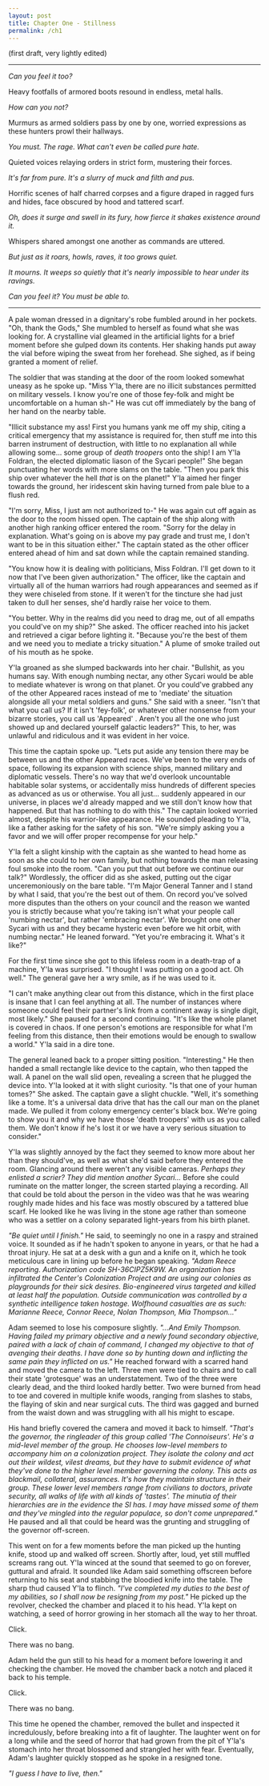 ```yaml
---
layout: post
title: Chapter One - Stillness
permalink: /ch1
---
```


(first draft, very lightly edited)

---

*Can you feel it too?*

Heavy footfalls of armored boots resound in endless, metal halls.

*How can you not?*

Murmurs as armed soldiers pass by one by one, worried expressions as these hunters prowl their hallways.

*You must. The rage. What can't even be called pure hate.*

Quieted voices relaying orders in strict form, mustering their forces.

*It's far from pure. It's a slurry of muck and filth and pus.*

Horrific scenes of half charred corpses and a figure draped in ragged furs and hides, face obscured by hood and tattered scarf.

*Oh, does it surge and swell in its fury, how fierce it shakes existence around it.*

Whispers shared amongst one another as commands are uttered.

*But just as it roars, howls, raves, it too grows quiet.*

*It mourns. It weeps so quietly that it's nearly impossible to hear under its ravings.*

*Can you feel it? You must be able to.*

---

A pale woman dressed in a dignitary's robe fumbled around in her pockets. "Oh, thank the Gods," She mumbled to herself as found what she was looking for. A crystalline vial gleamed in the artificial lights for a brief moment before she gulped down its contents. Her shaking hands put away the vial before wiping the sweat from her forehead.  She sighed, as if being granted a moment of relief. 

The soldier that was standing at the door of the room looked somewhat uneasy as he spoke up. "Miss Y'la, there are no illicit substances permitted on military vessels. I know you're one of those fey-folk and might be uncomfortable on a human sh-" He was cut off immediately by the bang of her hand on the nearby table.

"Illicit substance my ass! First you humans yank me off my ship, citing a critical emergency that my assistance is required for, then stuff me into this barren instrument of destruction, with little to no explanation all while allowing some... some group of *death troopers* onto the ship! I am Y'la Foldran, the elected diplomatic liason of the Sycari people!" She began punctuating her words with more slams on the table. "Then you park this ship over whatever the hell *that* is on the planet!"  Y'la aimed her finger towards the ground, her iridescent skin having turned from pale blue to a flush red.

"I'm sorry, Miss, I just am not authorized to-" He was again cut off again as the door to the room hissed open. The captain of the ship along with another high ranking officer entered the room. "Sorry for the delay in explanation. What's going on is above my pay grade and trust me,  I don't want to be in this situation either." The captain stated as the other officer entered ahead of him and sat down while the captain remained standing. 

"You know how it is dealing with politicians, Miss Foldran. I'll get down to it now that I've been given authorization." The officer, like the captain and virtually all of the human warriors had rough appearances and seemed as if they were chiseled from stone. If it weren't for the tincture she had just taken to dull her senses, she'd hardly raise her voice to them.

"You better. Why in the realms did you need to drag me,  out of all empaths you could've on my ship?" She asked. The officer reached into his jacket and retrieved a cigar before lighting it. "Because you're the best of them and we need you to mediate a tricky situation." A plume of smoke trailed out of his mouth as he spoke. 

Y'la groaned as she slumped backwards into her chair. "Bullshit, as you humans say. With enough numbing nectar, any other Sycari would be able to mediate whatever is wrong on that planet. Or you could've grabbed any of the other Appeared races instead of me to 'mediate' the situation alongside all your metal soldiers and guns." She said with a sneer. "Isn't that what you call us? If it isn't 'fey-folk', or whatever other nonsense from your bizarre stories, you call us 'Appeared' . Aren't you all the one who just showed up and declared yourself galactic leaders?" This, to her, was  unlawful and ridiculous and it was evident in her voice. 

This time the captain spoke up. "Lets put aside any tension there may be between us and the other Appeared races. We've been to the very ends of space, following its expansion with science ships, manned military and diplomatic vessels. There's no way that we'd overlook uncountable habitable solar systems, or accidentally miss hundreds of different species as advanced as us or otherwise. You all just... suddenly appeared in our universe, in places we'd already mapped and we still don't know how that happened. But that has nothing to do with this." The captain looked worried almost, despite his warrior-like appearance. He sounded pleading to Y'la, like a father asking for the safety of his son. "We're simply asking you a favor and we will offer proper recompense for your help."

Y'la felt a slight kinship with the captain as she wanted to head home as soon as she could to her own family, but nothing towards the man releasing foul smoke into the room. "Can you put that out before we continue our talk?" Wordlessly, the officer did as she asked, putting out the cigar unceremoniously on the bare table. "I'm Major General Tanner and I stand by what I said, that you're the best out of them. On record you've solved more disputes than the others on your council and the reason we wanted you is strictly because what you're taking isn't what your people call 'numbing nectar', but rather 'embracing nectar'. We brought one other Sycari with us and they became hysteric even before we hit orbit, with numbing nectar." He leaned forward. "Yet you're embracing it. What's it like?"

For the first time since she got to this lifeless room in a death-trap of a machine, Y'la was surprised. "I thought I was putting on a good act. Oh well." The general gave her a wry smile, as if he was used to it.

"I can't make anything clear out from this distance, which in the first place is insane that I can feel anything at all. The number of instances where someone could feel their partner's link from a continent away is single digit, most likely." She paused for a second  continuing. "It's like the whole planet is covered in chaos. If one person's emotions are responsible for what I'm feeling from this distance, then their emotions would be enough to swallow a world." Y'la said in a dire tone.

The general leaned back to a proper sitting position. "Interesting." He then handed a small rectangle like device to the captain, who then tapped the wall. A panel on the wall slid open, revealing a screen that he plugged the device into. Y'la looked at it with slight curiosity. "Is that one of your human tomes?" She asked. The captain gave a slight chuckle. "Well, it's something like a tome. It's a universal data drive that has the call our man on the planet made. We pulled it from colony emergency center's black box. We're going to show you it and why we have those 'death troopers' with us as you called them. We don't know if he's lost it or we have a very serious situation to consider."

Y'la was slightly annoyed by the fact they seemed to know more about her than they should've, as well as what she'd said before they entered the room. Glancing around there weren't any visible cameras. *Perhaps they enlisted a scrier? They did mention another Sycari...* Before she could ruminate on the matter longer, the screen started playing a recording. All that could be told about the person in the video was that he was wearing roughly made hides and his face was mostly obscured by a tattered blue scarf. He looked like he was living in the stone age rather than someone who was a settler on a colony separated light-years from his birth planet. 

*"Be quiet until I finish."*  He said, to seemingly no one in a raspy and strained voice. It sounded as if he hadn't spoken to anyone in years, or that he had a throat injury. He sat at a desk with a gun and a knife on it, which he took meticulous care in lining up before he began speaking. *"Adam Reece reporting. Authorization code SH-36CIPZ5K9W.  An organization has infiltrated the Center's Colonization Project and are using our colonies as playgrounds for their sick desires. Bio-engineered virus targeted and killed at least half the population. Outside communication was controlled by a synthetic intelligence taken hostage. Wolfhound casualties are as such: Marianne Reece, Connor Reece, Nolan Thompson,  Mia Thompson..."*

Adam seemed to lose his composure slightly. *"...And Emily Thompson. Having failed my primary objective and a newly found secondary objective, paired with a lack of chain of command, I changed my objective to that of avenging their deaths. I have done so by hunting down and inflicting the same pain they inflicted on us."* He reached forward with a scarred hand and moved the camera to the left. Three men were tied to chairs and to call their state 'grotesque' was an understatement. Two of the three were  clearly dead, and the third looked hardly better. Two were burned from head to toe and covered in multiple knife woods, ranging from slashes to stabs, the flaying of skin and near surgical cuts. The third was gagged and burned from the waist down and was struggling with all his might to escape.

His hand briefly covered the camera and moved it back to himself. *"That's the governor, the ringleader of this group called 'The Connoiseurs'. He's a mid-level member of the group. He chooses low-level members to accompany him on a colonization project. They isolate the colony and act out their wildest, vilest dreams, but they have to submit evidence of what they've done to the higher level member governing the colony. This acts as blackmail, collateral, assurances. It's how they maintain structure in their group. These lower level members range from civilians to doctors, private security, all walks of life with all kinds of 'tastes'. The minutia of their hierarchies are in the evidence the SI has. I may have missed some of them and they've mingled into the regular populace, so don't come unprepared."* He paused and all that could be heard was the grunting and struggling of the governor off-screen.

This went on for a few moments before the man picked up the hunting knife, stood up and walked off screen. Shortly after, loud, yet still muffled screams rang out. Y'la winced at the sound that seemed to go on forever, guttural and afraid. It sounded like Adam said something offscreen before returning to his seat and stabbing the bloodied knife into the table. The sharp thud caused Y'la to flinch. *"I've completed my duties to the best of my abilities, so I shall now be resigning from my post."*  He picked up the revolver, checked the chamber and placed it to his head. Y'la kept on watching, a seed of horror growing in her stomach all the way to her throat.

Click.

There was no bang.

Adam held the gun still to his head for a moment before lowering it and checking the chamber. He moved the chamber back a notch and placed it back to his temple.

Click. 

There was no bang.

This time he opened the chamber, removed the bullet and inspected it incredulously, before breaking into a fit of laughter. The laughter went on for a long while and the seed of horror that had grown from the pit of Y'la's stomach into her throat blossomed and strangled her with fear. Eventually, Adam's laughter quickly stopped as he spoke in a resigned tone.

*"I guess I have to live, then."*

